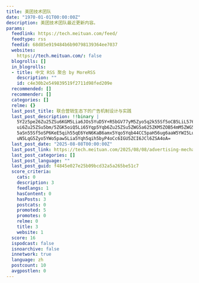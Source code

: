 ```yaml
---
title: 美团技术团队
date: "1970-01-01T00:00:00Z"
description: 美团技术团队最近更新内容。
params:
  feedlink: https://tech.meituan.com/feed/
  feedtype: rss
  feedid: 68d85e919484b6b90798139364ee7037
  websites:
    https://tech.meituan.com/: false
  blogrolls: []
  in_blogrolls:
  - title: 中文 RSS 聚合 by MoreRSS
    description: ""
    id: c4e30b2e549839519f2711d98fed209e
  recommended: []
  recommender: []
  categories: []
  relme: {}
  last_post_title: 联合营销生态下的广告机制设计与实践
  last_post_description: !!binary |
    5Y2z5pe26Zu25ZSu6KGM5Lia6JOs5YuD5Y+R5bGV77yM5Zyo5q2k55Sf5oCB5LiL576O5Z
    ui6Zu25ZSu5bm/5ZGK5oiQ5Li65Yqp5Yqb6Zu25ZSu5ZWG5a625ZKM5ZOB54mM5ZWG5omp
    5aSn55Sf5oSP6KeE5qih55qE6YeN6KaB6amx5Yqo5Yqb44CC5paH56ug6aaW5YWI5LuL57
    uN5LqG5Zyo5YWo5paw5Lia5Yqh5qih5byP4oCc6IGU5ZCI6JCl6ZSA4oA=
  last_post_date: "2025-08-08T00:00:00Z"
  last_post_link: https://tech.meituan.com/2025/08/08/advertising-mechanism-design-and-practice-in-meituan.html
  last_post_categories: []
  last_post_language: ""
  last_post_guid: f4845e027e25b09bcd32a5a265be51c7
  score_criteria:
    cats: 0
    description: 3
    feedlangs: 1
    hasContent: 0
    hasPosts: 3
    postcats: 0
    promoted: 5
    promotes: 0
    relme: 0
    title: 3
    website: 1
  score: 16
  ispodcast: false
  isnoarchive: false
  innetwork: true
  language: zh
  postcount: 10
  avgpostlen: 0
---
```

